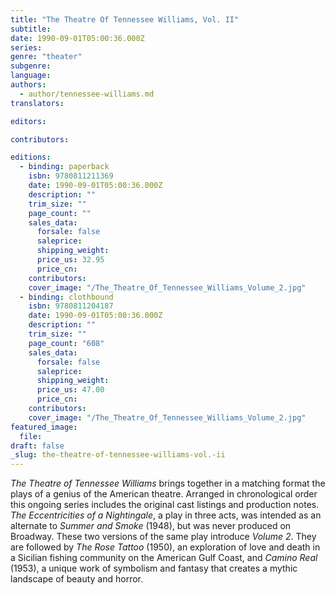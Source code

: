 ```yaml
---
title: "The Theatre Of Tennessee Williams, Vol. II"
subtitle:
date: 1990-09-01T05:00:36.000Z
series:
genre: "theater"
subgenre:
language:
authors:
  - author/tennessee-williams.md
translators:

editors:

contributors:

editions:
  - binding: paperback
    isbn: 9780811211369
    date: 1990-09-01T05:00:36.000Z
    description: ""
    trim_size: ""
    page_count: ""
    sales_data:
      forsale: false
      saleprice:
      shipping_weight:
      price_us: 32.95
      price_cn:
    contributors:
    cover_image: "/The_Theatre_Of_Tennessee_Williams_Volume_2.jpg"
  - binding: clothbound
    isbn: 9780811204187
    date: 1990-09-01T05:00:36.000Z
    description: ""
    trim_size: ""
    page_count: "608"
    sales_data:
      forsale: false
      saleprice:
      shipping_weight:
      price_us: 47.00
      price_cn:
    contributors:
    cover_image: "/The_Theatre_Of_Tennessee_Williams_Volume_2.jpg"
featured_image:
  file:
draft: false
_slug: the-theatre-of-tennessee-williams-vol.-ii
---
```


_The Theatre of Tennessee Williams_ brings together in a matching format the plays of a genius of the American theatre. Arranged in chronological order this ongoing series includes the original cast listings and production notes. _The Eccentricities of a Nightingale_, a play in three acts, was intended as an alternate to _Summer and Smoke_ (1948), but was never produced on Broadway. These two versions of the same play introduce _Volume 2_. They are followed by _The Rose Tattoo_ (1950), an exploration of love and death in a Sicilian fishing community on the American Gulf Coast, and _Camino Real_ (1953), a unique work of symbolism and fantasy that creates a mythic landscape of beauty and horror.

